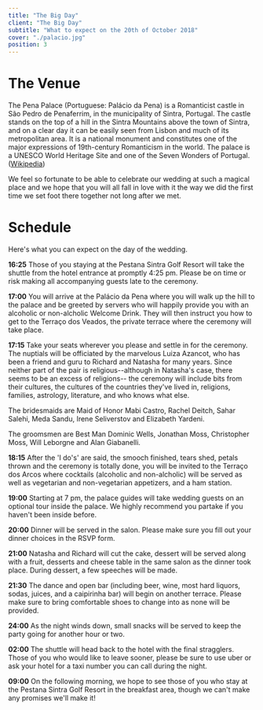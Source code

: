 ```yaml
---
title: "The Big Day"
client: "The Big Day"
subtitle: "What to expect on the 20th of October 2018"
cover: "./palacio.jpg"
position: 3
---
```

# The Venue

The Pena Palace (Portuguese: Palácio da Pena) is a Romanticist castle in São Pedro de Penaferrim, in the municipality of Sintra, Portugal. The castle stands on the top of a hill in the Sintra Mountains above the town of Sintra, and on a clear day it can be easily seen from Lisbon and much of its metropolitan area. It is a national monument and constitutes one of the major expressions of 19th-century Romanticism in the world. The palace is a UNESCO World Heritage Site and one of the Seven Wonders of Portugal. ([Wikipedia](https://en.wikipedia.org/wiki/Pena_Palace))

We feel so fortunate to be able to celebrate our wedding at such a magical place and we hope that you will all fall in love with it the way we did the first time we set foot there together not long after we met.

# Schedule

Here's what you can expect on the day of the wedding.

**16:25** Those of you staying at the Pestana Sintra Golf Resort will take the shuttle from the hotel entrance at promptly 4:25 pm. Please be on time or risk making all accompanying guests late to the ceremony.

**17:00** You will arrive at the Palácio da Pena where you will walk up the hill to the palace and be greeted by servers who will happily provide you with an alcoholic or non-alcholic Welcome Drink. They will then instruct you how to get to the Terraço dos Veados, the private terrace where the ceremony will take place.

**17:15** Take your seats wherever you please and settle in for the ceremony. The nuptials will be officiated by the marvelous Luiza Azancot, who has been a friend and guru to Richard and Natasha for many years. Since neither part of the pair is religious--although in Natasha's case, there seems to be an excess of religions--
the ceremony will include bits from their cultures, the cultures of the countries they've lived in, religions, families, astrology, literature, and who knows what else.

The bridesmaids are Maid of Honor Mabi Castro, Rachel Deitch, Sahar Salehi, Meda Sandu, Irene Seliverstov and Elizabeth Yardeni.

The groomsmen are Best Man Dominic Wells, Jonathan Moss, Christopher Moss, Will Leborgne and Alan Giabanelli.

**18:15** After the 'I do's' are said, the smooch finished, tears shed, petals thrown and the ceremony is totally done, you will be invited to the Terraço dos Arcos where cocktails (alcoholic and non-alcholic) will be served as well as vegetarian and non-vegetarian appetizers, and a ham station.

**19:00** Starting at 7 pm, the palace guides will take wedding guests on an optional tour inside the palace. We highly recommend you partake if you haven't been inside before.

**20:00** Dinner will be served in the salon. Please make sure you fill out your dinner choices in the RSVP form.

**21:00** Natasha and Richard will cut the cake, dessert will be served along with a fruit, desserts and cheese table in the same salon as the dinner took place. During dessert, a few speeches will be made.

**21:30** The dance and open bar (including beer, wine, most hard liquors, sodas, juices, and a caipirinha bar) will begin on another terrace. Please make sure to bring comfortable shoes to change into as none will be provided.

**24:00** As the night winds down, small snacks will be served to keep the party going for another hour or two.

**02:00** The shuttle will head back to the hotel with the final stragglers. Those of you who would like to leave sooner, please be sure to use uber or ask your hotel for a taxi number you can call during the night.

**09:00** On the following morning, we hope to see those of you who stay at the Pestana Sintra Golf Resort in the breakfast area, though we can't make any promises we'll make it!
